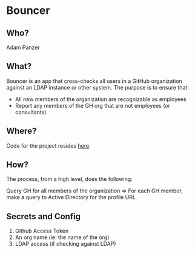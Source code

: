 # Bouncer

## Who?

Adam Panzer

## What?

Bouncer is an app that cross-checks all users in a GitHub organization against an LDAP instance or other system. The purpose is to ensure that:

* All new members of the organization are recognizable as employees
* Report any members of the GH org that are not employees (or consultants)

## Where?

Code for the project resides [here](https://github.com/apanzerj/bouncer).


## How?

The process, from a high level, does the following:

Query GH for all members of the organization => For each GH member, make a query to Active Directory for the profile URL

## Secrets and Config

1. Github Access Token
2. An org name (ie: the name of the org)
3. LDAP access (if checking against LDAP)
